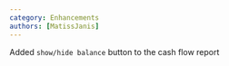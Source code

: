 ```yaml
---
category: Enhancements
authors: [MatissJanis]
---
```


Added `show/hide balance` button to the cash flow report
